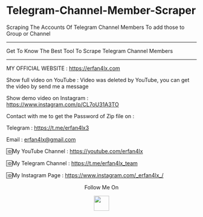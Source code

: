 # Telegram-Channel-Member-Scraper
Scraping The Accounts Of Telegram Channel Members To add those to Group or Channel
***
 Get To Know The Best Tool To Scrape Telegram Channel Members
***

 MY OFFICIAL WEBSITE : https://erfan4lx.com

Show full video on YouTube : Video was deleted by YouTube, you can get the video by send me a message

Show demo video on Instagram : https://www.instagram.com/p/CL7oU31A3TO

Contact with me to get the Password of Zip file on :

 Telegram : https://t.me/erfan4lx3
  
 Email : erfan4lx@gmail.com

🆔My YouTube Channel : https://youtube.com/erfan4lx

🆔My Telegram Channel : https://t.me/erfan4lx_team

🆔My Instagram Page : https://www.instagram.com/_erfan4lx_/

<p align="center">
  Follow Me On
</p>
<p align="center">
  <a href="https://www.youtube.com/c/erfan4lx?sub_confirmation=1">
    <img src="https://www.iconsdb.com/icons/preview/black/youtube-4-xxl.png" width="40" height="40">
  </a>
</p>
